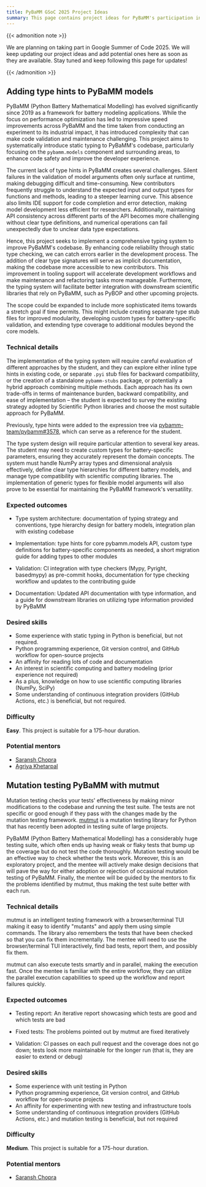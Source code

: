 ```yaml
---
title: PyBaMM GSoC 2025 Project Ideas
summary: This page contains project ideas for PyBaMM's participation in the Google Summer of Code program in 2025. These projects are intended to be suitable for students who are new to PyBaMM or to open-source software development in general, and wish to work on a project that will be beneficial to PyBaMM and its community.
---
```


{{< admonition note >}}

We are planning on taking part in Google Summer of Code 2025. We will keep updating our project ideas and add potential ones here as soon as they are available. Stay tuned and keep following this page for updates!

{{< /admonition >}}

## Adding type hints to PyBaMM models

PyBaMM (Python Battery Mathematical Modelling) has evolved significantly since 2019 as a framework for battery modeling applications. While the focus on performance optimization has led to impressive speed improvements across PyBaMM and the time taken from conducting an experiment to its industrial impact, it has introduced complexity that can make code validation and maintenance challenging. This project aims to systematically introduce static typing to PyBaMM's codebase, particularly focusing on the `pybamm.models` component and surrounding areas, to enhance code safety and improve the developer experience.

The current lack of type hints in PyBaMM creates several challenges. Silent failures in the validation of model arguments often only surface at runtime, making debugging difficult and time-consuming. New contributors frequently struggle to understand the expected input and output types for functions and methods, leading to a steeper learning curve. This absence also limits IDE support for code completion and error detection, making model development less efficient for researchers. Additionally, maintaining API consistency across different parts of the API becomes more challenging without clear type definitions, and numerical operations can fail unexpectedly due to unclear data type expectations.

Hence, this project seeks to implement a comprehensive typing system to improve PyBaMM's codebase. By enhancing code reliability through static type checking, we can catch errors earlier in the development process. The addition of clear type signatures will serve as implicit documentation, making the codebase more accessible to new contributors. This improvement in tooling support will accelerate development workflows and make maintenance and refactoring tasks more manageable. Furthermore, the typing system will facilitate better integration with downstream scientific libraries that rely on PyBaMM, such as PyBOP and other upcoming projects.

The scope could be expanded to include more sophisticated items towards a stretch goal if time permits. This might include creating separate type stub files for improved modularity, developing custom types for battery-specific validation, and extending type coverage to additional modules beyond the core models.

### Technical details

The implementation of the typing system will require careful evaluation of different approaches by the student, and they can explore either inline type hints in existing code, or separate `.pyi` stub files for backward compatibility, or the creation of a standalone `pybamm-stubs` package, or potentially a hybrid approach combining multiple methods. Each approach has its own trade-offs in terms of maintenance burden, backward compatibility, and ease of implementation – the student is expected to survey the existing strategy adopted by Scientific Python libraries and choose the most suitable approach for PyBaMM.

Previously, type hints were added to the expression tree via [pybamm-team/pybamm#3578](https://github.com/pybamm-team/PyBaMM/issues/3578), which can serve as a reference for the student.

The type system design will require particular attention to several key areas. The student may need to create custom types for battery-specific parameters, ensuring they accurately represent the domain concepts. The system must handle NumPy array types and dimensional analysis effectively, define clear type hierarchies for different battery models, and manage type compatibility with scientific computing libraries. The implementation of generic types for flexible model arguments will also prove to be essential for maintaining the PyBaMM framework's versatility.

### Expected outcomes

- Type system architecture: documentation of typing strategy and conventions, type hierarchy design for battery models, integration plan with existing codebase

- Implementation: type hints for core pybamm.models API, custom type definitions for battery-specific components as needed, a short migration guide for adding types to other modules

- Validation: CI integration with type checkers (Mypy, Pyright, basedmypy) as pre-commit hooks, documentation for type checking workflow and updates to the contributing guide

- Documentation: Updated API documentation with type information, and a guide for downstream libraries on utilizing type information provided by PyBaMM

### Desired skills

- Some experience with static typing in Python is beneficial, but not required.
- Python programming experience, Git version control, and GitHub workflow for open-source projects
- An affinity for reading lots of code and documentation
- An interest in scientific computing and battery modeling (prior experience not required)
- As a plus, knowledge on how to use scientific computing libraries (NumPy, SciPy)
- Some understanding of continuous integration providers (GitHub Actions, etc.) is beneficial, but not required.

### Difficulty

**Easy**. This project is suitable for a 175-hour duration.

### Potential mentors


* [Saransh Chopra](https://Saransh-cpp.github.io/)
* [Agriya Khetarpal](https://github.com/agriyakhetarpal/)

<!-- * [Valentin Sulzer](https://github.com/valentinsulzer)
* [Robert Timms](https://github.com/rtimms)
* [Arjun Verma](https://arjxnpy.vercel.app/)
* [Ferran Brosa Planella](https://www.brosaplanella.xyz/) -->

## Mutation testing PyBaMM with mutmut

Mutation testing checks your tests' effectiveness by making minor modifications to the codebase and running the test suite. The tests are not specific or good enough if they pass with the changes made by the mutation testing framework. [mutmut](https://mutmut.readthedocs.io) is a mutation testing library for Python that has recently been adopted in testing suite of large projects.

PyBaMM (Python Battery Mathematical Modelling) has a considerably huge testing suite, which often ends up having weak or flaky tests that bump up the coverage but do not test the code thoroughly. Mutation testing would be an effective way to check whether the tests work. Moreover, this is an exploratory project, and the mentee will actively make design decisions that will pave the way for either adoption or rejection of occasional mutation testing of PyBaMM. Finally, the mentee will be guided by the mentors to fix the problems identified by mutmut, thus making the test suite better with each run.

### Technical details

mutmut is an intelligent testing framework with a browser/terminal TUI making it easy to identify "mutants" and apply them using simple commands. The library also remembers the tests that have been checked so that you can fix them incrementally. The mentee will need to use the browser/terminal TUI interactively, find bad tests, report them, and possibly fix them.

mutmut can also execute tests smartly and in parallel, making the execution fast. Once the mentee is familiar with the entire workflow, they can utilize the parallel execution capabilities to speed up the workflow and report failures quickly.

### Expected outcomes

- Testing report: An iterative report showcasing which tests are good and which tests are bad

- Fixed tests: The problems pointed out by mutmut are fixed iteratively

- Validation: CI passes on each pull request and the coverage does not go down; tests look more maintainable for the longer run (that is, they are easier to extend or debug)

### Desired skills

- Some experience with unit testing in Python
- Python programming experience, Git version control, and GitHub workflow for open-source projects
- An affinity for experimenting with new testing and infrastructure tools
- Some understanding of continuous integration providers (GitHub Actions, etc.) and mutation testing is beneficial, but not required

### Difficulty

**Medium**. This project is suitable for a 175-hour duration.

### Potential mentors

* [Saransh Chopra](https://Saransh-cpp.github.io/)

<!-- * [Pradyot Ranjan](https://github.com/prady0t/)
* [Agriya Khetarpal](https://github.com/agriyakhetarpal/)
* [Valentin Sulzer](https://github.com/valentinsulzer)
* [Robert Timms](https://github.com/rtimms)
* [Arjun Verma](https://arjxnpy.vercel.app/)
* [Ferran Brosa Planella](https://www.brosaplanella.xyz/) -->
